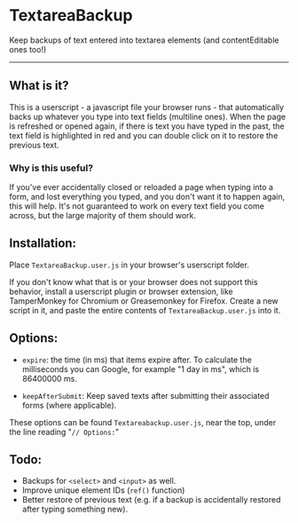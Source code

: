 # TextareaBackup

Keep backups of text entered into textarea elements (and contentEditable ones too!)

---

## What is it?

This is a userscript - a javascript file your browser runs - that
automatically backs up whatever you type into text fields (multiline ones).
When the page is refreshed or opened again, if there is text you have typed
in the past, the text field is highlighted in red and you can double click
on it to restore the previous text.

### Why is this useful?

If you've ever accidentally closed or reloaded a page when typing into a form,
and lost everything you typed, and you don't want it to happen again, this
will help. It's not guaranteed to work on every text field you come across,
but the large majority of them should work.

## Installation:

Place `TextareaBackup.user.js` in your browser's userscript folder.

If you don't know what that is or your browser does not support
this behavior, install a userscript plugin or browser extension,
like TamperMonkey for Chromium or Greasemonkey for Firefox.
Create a new script in it, and paste the entire contents of
`TextareaBackup.user.js` into it.

## Options:

- `expire`: the time (in ms) that items expire after.
  To calculate the milliseconds you can Google, for
  example "1 day in ms", which is 86400000 ms.

- `keepAfterSubmit`: Keep saved texts after submitting
  their associated forms (where applicable).

These options can be found `Textareabackup.user.js`,
near the top, under the line reading "`// Options:`"

## Todo:

- Backups for `<select>` and `<input>` as well.
- Improve unique element IDs (`ref()` function)
- Better restore of previous text (e.g. if a
  backup is accidentally restored after typing
  something new).
